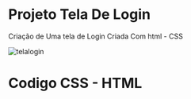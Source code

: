 # Projeto Tela De Login
Criação de Uma tela de Login Criada Com html - CSS

![telalogin](https://user-images.githubusercontent.com/83560879/159604857-676d36b0-5fea-4d25-b5db-c2f77fd27495.png)




# Codigo CSS - HTML

<!DOCTYPE html>
<html>
<head>
	<meta charset="utf-8">
	<meta name="viewport" content="width=device-width, initial-scale=1">
	<title>Tela de login</title>
	<style type="text/css">

    body{
       font-family: Arial, Helvetica, sans-serif;
        background-image: linear-gradient(to right, rgba(255,0,0,0), rgba(255,0,0,1));
    }

    .tela-login{
      background-color: rgb(0, 0, 0, 0.8);
      position: absolute;
      top: 50%;
      left: 50%;
      transform: translate(-50%, -50%);
      padding: 80px;
      border-radius: 15px;
      color: white;
    }

    input{
      padding: 15px;
      border-radius: none;
      outline: none;
      font-size: 15px;
    }

    button{
     background-color: dodgerblue;
     border: none;
     padding: 15px;
     width: 100%;
     border-radius: 10px;
     color: white;
     font-size: 15px;
    }

    button:hover{
     background-color: deepskyblue;
     cursor: pointer;
    }

	</style>
</head>

<body>

	<div class="tela-login">
     <h1>Login</h1>

     <input type="text" placeholder="Nome">
     <br><br>
      
      <input type="password" placeholder="Senha">
      <br><br>

      <button>Enviar</button>
	</div>

</body>
</html>

